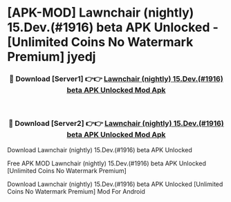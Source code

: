 # [APK-MOD] Lawnchair (nightly) 15.Dev.(#1916) beta APK Unlocked - [Unlimited Coins No Watermark Premium] jyedj



<div align="center">
<h3>🔴 Download [Server1] 👉👉 <a href="https://momento.my/?title=Lawnchair_(nightly)_15.Dev.(#1916)_beta_APK_Unlocked">Lawnchair (nightly) 15.Dev.(#1916) beta APK Unlocked Mod Apk</a></h3><br>

<h3>🔴 Download [Server2] 👉👉 <a href="https://momento.my/?title=Lawnchair_(nightly)_15.Dev.(#1916)_beta_APK_Unlocked">Lawnchair (nightly) 15.Dev.(#1916) beta APK Unlocked Mod Apk</a></h3>
</div>



Download Lawnchair (nightly) 15.Dev.(#1916) beta APK Unlocked 

Free APK MOD Lawnchair (nightly) 15.Dev.(#1916) beta APK Unlocked [Unlimited Coins No Watermark Premium]

Download Lawnchair (nightly) 15.Dev.(#1916) beta APK Unlocked [Unlimited Coins No Watermark Premium] Mod For Android
